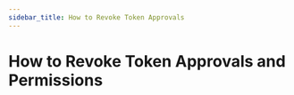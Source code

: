 ```yaml
---
sidebar_title: How to Revoke Token Approvals
---
```


# How to Revoke Token Approvals and Permissions

